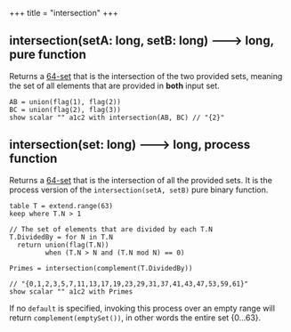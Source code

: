 +++
title = "intersection"
+++

## intersection(setA: long, setB: long) 🡒 long, pure function

Returns a [64-set](../../_/64set/) that is the intersection of the two provided sets, meaning the set of all elements that are provided in **both** input set.

```envision
AB = union(flag(1), flag(2))
BC = union(flag(2), flag(3))
show scalar "" a1c2 with intersection(AB, BC) // "{2}"
```

## intersection(set: long) 🡒 long, process function

Returns a [64-set](../../_/64set/) that is the intersection of all the provided sets. It is the process version of the `intersection(setA, setB)` pure binary function.

```envision
table T = extend.range(63)
keep where T.N > 1

// The set of elements that are divided by each T.N
T.DividedBy = for N in T.N
  return union(flag(T.N)) 
         when (T.N > N and (T.N mod N) == 0)

Primes = intersection(complement(T.DividedBy))

// "{0,1,2,3,5,7,11,13,17,19,23,29,31,37,41,43,47,53,59,61}"
show scalar "" a1c2 with Primes 
```

If no `default` is specified, invoking this process over an empty range will return `complement(emptySet())`, in other words the entire set $\{0\ldots 63\}$.
